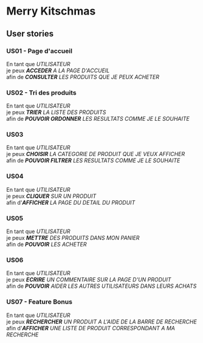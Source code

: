# Merry Kitschmas
## User stories
### US01 - Page d'accueil
En tant que _UTILISATEUR_  
je peux _**ACCEDER** A LA PAGE D'ACCUEIL_  
afin de _**CONSULTER** LES PRODUITS QUE JE PEUX ACHETER_  

### US02 - Tri des produits
En tant que _UTILISATEUR_  
je peux _**TRIER** LA LISTE DES PRODUITS_  
afin de _**POUVOIR ORDONNER** LES RESULTATS COMME JE LE SOUHAITE_  

### US03
En tant que _UTILISATEUR_  
je peux _**CHOISIR** LA CATEGORIE DE PRODUIT QUE JE VEUX AFFICHER_  
afin de _**POUVOIR FILTRER** LES RESULTATS COMME JE LE SOUHAITE_  

### US04
En tant que _UTILISATEUR_  
je peux _**CLIQUER** SUR UN PRODUIT_  
afin d'_**AFFICHER** LA PAGE DU DETAIL DU PRODUIT_  

### US05
En tant que _UTILISATEUR_  
je peux _**METTRE** DES PRODUITS DANS MON PANIER_  
afin de _**POUVOIR** LES ACHETER_  

### US06
En tant que _UTILISATEUR_  
je peux _**ECRIRE** UN COMMENTAIRE SUR LA PAGE D'UN PRODUIT_  
afin de _**POUVOIR** AIDER LES AUTRES UTILISATEURS DANS LEURS ACHATS_  

### US07 - Feature Bonus
En tant que _UTILISATEUR_  
je peux _**RECHERCHER** UN PRODUIT A L'AIDE DE LA BARRE DE RECHERCHE_  
afin d'_**AFFICHER** UNE LISTE DE PRODUIT CORRESPONDANT A MA RECHERCHE_  

